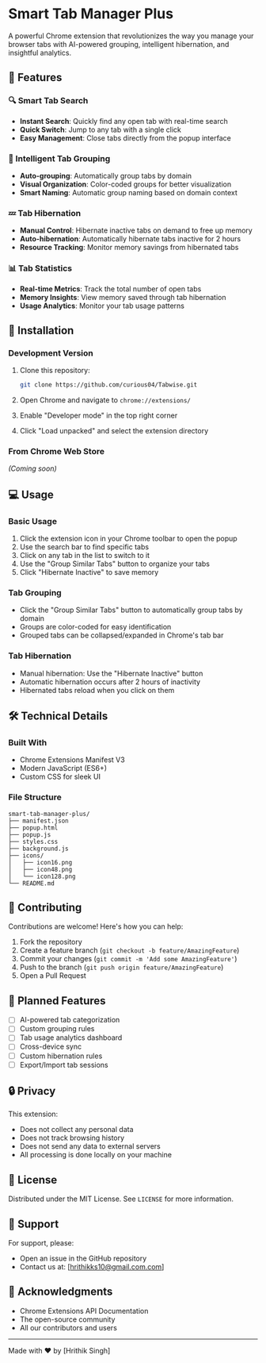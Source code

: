 # Smart Tab Manager Plus

A powerful Chrome extension that revolutionizes the way you manage your browser tabs with AI-powered grouping, intelligent hibernation, and insightful analytics.

## 🌟 Features

### 🔍 Smart Tab Search
- **Instant Search**: Quickly find any open tab with real-time search
- **Quick Switch**: Jump to any tab with a single click
- **Easy Management**: Close tabs directly from the popup interface

### 🎯 Intelligent Tab Grouping
- **Auto-grouping**: Automatically group tabs by domain
- **Visual Organization**: Color-coded groups for better visualization
- **Smart Naming**: Automatic group naming based on domain context

### 💤 Tab Hibernation
- **Manual Control**: Hibernate inactive tabs on demand to free up memory
- **Auto-hibernation**: Automatically hibernate tabs inactive for 2 hours
- **Resource Tracking**: Monitor memory savings from hibernated tabs

### 📊 Tab Statistics
- **Real-time Metrics**: Track the total number of open tabs
- **Memory Insights**: View memory saved through tab hibernation
- **Usage Analytics**: Monitor your tab usage patterns

## 🚀 Installation

### Development Version
1. Clone this repository:
   ```bash
   git clone https://github.com/curious04/Tabwise.git
   ```

2. Open Chrome and navigate to `chrome://extensions/`

3. Enable "Developer mode" in the top right corner

4. Click "Load unpacked" and select the extension directory

### From Chrome Web Store
*(Coming soon)*

## 💻 Usage

### Basic Usage
1. Click the extension icon in your Chrome toolbar to open the popup
2. Use the search bar to find specific tabs
3. Click on any tab in the list to switch to it
4. Use the "Group Similar Tabs" button to organize your tabs
5. Click "Hibernate Inactive" to save memory

### Tab Grouping
- Click the "Group Similar Tabs" button to automatically group tabs by domain
- Groups are color-coded for easy identification
- Grouped tabs can be collapsed/expanded in Chrome's tab bar

### Tab Hibernation
- Manual hibernation: Use the "Hibernate Inactive" button
- Automatic hibernation occurs after 2 hours of inactivity
- Hibernated tabs reload when you click on them

## 🛠️ Technical Details

### Built With
- Chrome Extensions Manifest V3
- Modern JavaScript (ES6+)
- Custom CSS for sleek UI

### File Structure
```
smart-tab-manager-plus/
├── manifest.json
├── popup.html
├── popup.js
├── styles.css
├── background.js
├── icons/
│   ├── icon16.png
│   ├── icon48.png
│   └── icon128.png
└── README.md
```

## 🤝 Contributing

Contributions are welcome! Here's how you can help:

1. Fork the repository
2. Create a feature branch (`git checkout -b feature/AmazingFeature`)
3. Commit your changes (`git commit -m 'Add some AmazingFeature'`)
4. Push to the branch (`git push origin feature/AmazingFeature`)
5. Open a Pull Request

## 📝 Planned Features

- [ ] AI-powered tab categorization
- [ ] Custom grouping rules
- [ ] Tab usage analytics dashboard
- [ ] Cross-device sync
- [ ] Custom hibernation rules
- [ ] Export/Import tab sessions

## 🔒 Privacy

This extension:
- Does not collect any personal data
- Does not track browsing history
- Does not send any data to external servers
- All processing is done locally on your machine

## 📄 License

Distributed under the MIT License. See `LICENSE` for more information.

## 👥 Support

For support, please:
- Open an issue in the GitHub repository
- Contact us at: [hrithikks10@gmail.com.com]

## 🙏 Acknowledgments

- Chrome Extensions API Documentation
- The open-source community
- All our contributors and users

---

Made with ❤️ by [Hrithik Singh] 

